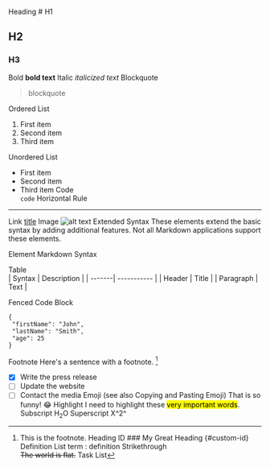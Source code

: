 Heading # H1
## H2
### H3
Bold    **bold text**
Italic  *italicized text*
Blockquote  
> blockquote

Ordered List    
1. First item
2. Second item
3. Third item

Unordered List  
- First item
- Second item
- Third item
Code   
 `code`
Horizontal Rule 
---
Link    [title](https://www.example.com)
Image   ![alt text](image.jpg)
Extended Syntax
These elements extend the basic syntax by adding additional features. Not all Markdown applications support these elements.

Element Markdown Syntax

Table   
| Syntax | Description |
| -------| ----------- |
| Header | Title |
| Paragraph | Text |

Fenced Code Block  
 ```
{
  "firstName": "John",
  "lastName": "Smith",
  "age": 25
}
```
Footnote    Here's a sentence with a footnote. [^1]

[^1]: This is the footnote.
Heading ID  ### My Great Heading {#custom-id}
Definition List term
: definition
Strikethrough   
~~The world is flat.~~
Task List  
- [x] Write the press release
- [ ] Update the website
- [ ] Contact the media
Emoji
(see also Copying and Pasting Emoji)    That is so funny! :joy:
Highlight   I need to highlight these <mark>very important words</mark>.
Subscript   H<sub>2</sub>O
Superscript X^2^